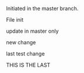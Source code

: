 Initiated in the master branch.

File init

update in master only

new change

last test change

THIS IS THE LAST
